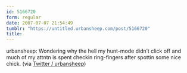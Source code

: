 ```yaml
---
id: 5166720
form: regular
date: 2007-07-07 21:54:49
tumblr: "https://untitled.urbansheep.com/post/5166720"
title:
---
```


<p>urbansheep: Wondering why the hell my hunt-mode didn&rsquo;t click off and much of my attntn is spent checkin ring-fingers after spottin some nice chick. (via <a href="http://twitter.com/urbansheep/statuses/138944452">Twitter / urbansheep</a>)</p>

